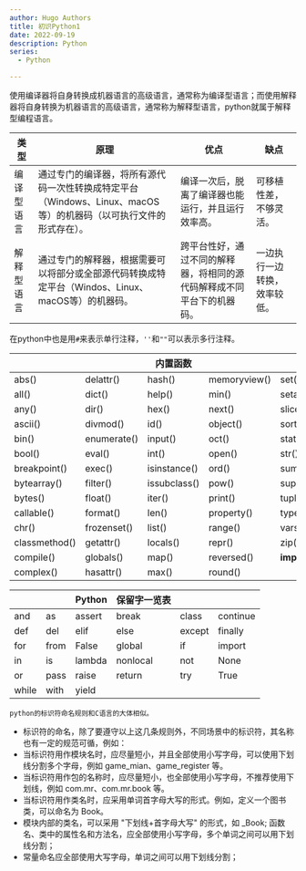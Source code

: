 ```yaml
---
author: Hugo Authors
title: 初识Python1
date: 2022-09-19
description: Python
series:
  - Python

---
```

使用编译器将自身转换成机器语言的高级语言，通常称为编译型语言；而使用解释器将自身转换为机器语言的高级语言，通常称为解释型语言，python就属于解释型编程语言。

<!--more-->

|类型	|原理	|优点	|缺点|
|-|-|-|-|
|编译型语言	|通过专门的编译器，将所有源代码一次性转换成特定平台（Windows、Linux、macOS等）的机器码（以可执行文件的形式存在）。|	编译一次后，脱离了编译器也能运行，并且运行效率高。	|可移植性差，不够灵活。|
|解释型语言	|通过专门的解释器，根据需要可以将部分或全部源代码转换成特定平台（Windos、Linux、macOS等）的机器码。|	跨平台性好，通过不同的解释器，将相同的源代码解释成不同平台下的机器码。	|一边执行一边转换，效率较低。|

在python中也是用`#`来表示单行注释，`''`和`""`可以表示多行注释。


|||内置函数|||
|-|-|-|-|-|
|abs()|	delattr()|	hash()|	memoryview()|	set()|
|all()|	dict()|	help()|	min()|	setattr()|
|any()|	dir()|	hex()|	next()|	slicea()|
|ascii()|	divmod()|	id()|	object()|	sorted()|
|bin()	|enumerate()	|input()|	oct()|	staticmethod()|
|bool()	|eval()|	int()|	open()|	str()|
|breakpoint()|	exec()|	isinstance()|	ord()|	sum()|
|bytearray()	|filter()	|issubclass()	|pow()|	super()|
|bytes()	|float()	|iter()|	print()|	tuple()|
|callable()	|format()	|len()	|property()	|type()|
|chr()|	frozenset()	|list()|	range()|	vars()|
|classmethod()|	getattr()	|locals()	|repr()|	zip()|
|compile()	|globals()|	map()|	reversed()|	__import__()|
|complex()	|hasattr()	|max()	|round()	 |


|||Python |保留字一览表|||
|-|-|-|-|-|-|
|and	|as	|assert	|break	|class	|continue|
|def|	del	|elif|	else	|except|	finally|
|for	|from|	False|	global|	if	|import|
|in	|is	|lambda	|nonlocal	|not	|None|
|or	|pass|	raise|	return|	try|	True|
|while	|with|	yield|

`python的标识符命名规则和C语言的大体相似。`

- 标识符的命名，除了要遵守以上这几条规则外，不同场景中的标识符，其名称也有一定的规范可循，例如：
- 当标识符用作模块名时，应尽量短小，并且全部使用小写字母，可以使用下划线分割多个字母，例如 game_mian、game_register 等。
- 当标识符用作包的名称时，应尽量短小，也全部使用小写字母，不推荐使用下划线，例如 com.mr、com.mr.book 等。
- 当标识符用作类名时，应采用单词首字母大写的形式。例如，定义一个图书类，可以命名为 Book。
- 模块内部的类名，可以采用 "下划线+首字母大写" 的形式，如 _Book;
函数名、类中的属性名和方法名，应全部使用小写字母，多个单词之间可以用下划线分割；
- 常量命名应全部使用大写字母，单词之间可以用下划线分割；




